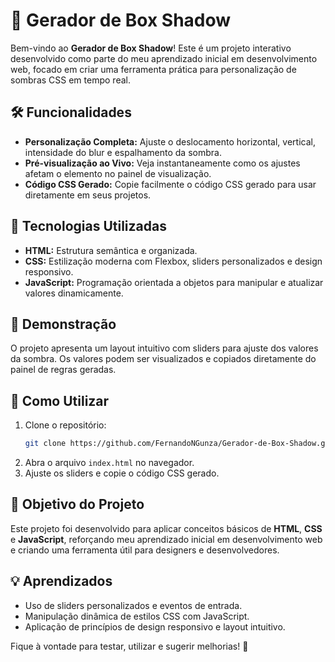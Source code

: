 # 🎨 **Gerador de Box Shadow**  

Bem-vindo ao **Gerador de Box Shadow**! Este é um projeto interativo desenvolvido como parte do meu aprendizado inicial em desenvolvimento web, focado em criar uma ferramenta prática para personalização de sombras CSS em tempo real.  

## 🛠️ **Funcionalidades**  
- **Personalização Completa:** Ajuste o deslocamento horizontal, vertical, intensidade do blur e espalhamento da sombra.  
- **Pré-visualização ao Vivo:** Veja instantaneamente como os ajustes afetam o elemento no painel de visualização.  
- **Código CSS Gerado:** Copie facilmente o código CSS gerado para usar diretamente em seus projetos.  

## 🚀 **Tecnologias Utilizadas**  
- **HTML:** Estrutura semântica e organizada.  
- **CSS:** Estilização moderna com Flexbox, sliders personalizados e design responsivo.  
- **JavaScript:** Programação orientada a objetos para manipular e atualizar valores dinamicamente.  

## 📸 **Demonstração**  
O projeto apresenta um layout intuitivo com sliders para ajuste dos valores da sombra. Os valores podem ser visualizados e copiados diretamente do painel de regras geradas.  

## 🧩 **Como Utilizar**  
1. Clone o repositório:  
   ```bash
   git clone https://github.com/FernandoNGunza/Gerador-de-Box-Shadow.git
   ```  
2. Abra o arquivo `index.html` no navegador.  
3. Ajuste os sliders e copie o código CSS gerado.  

## 🎯 **Objetivo do Projeto**  
Este projeto foi desenvolvido para aplicar conceitos básicos de **HTML**, **CSS** e **JavaScript**, reforçando meu aprendizado inicial em desenvolvimento web e criando uma ferramenta útil para designers e desenvolvedores.  

## 💡 **Aprendizados**  
- Uso de sliders personalizados e eventos de entrada.  
- Manipulação dinâmica de estilos CSS com JavaScript.  
- Aplicação de princípios de design responsivo e layout intuitivo.  
  

Fique à vontade para testar, utilizar e sugerir melhorias! 🚀  
